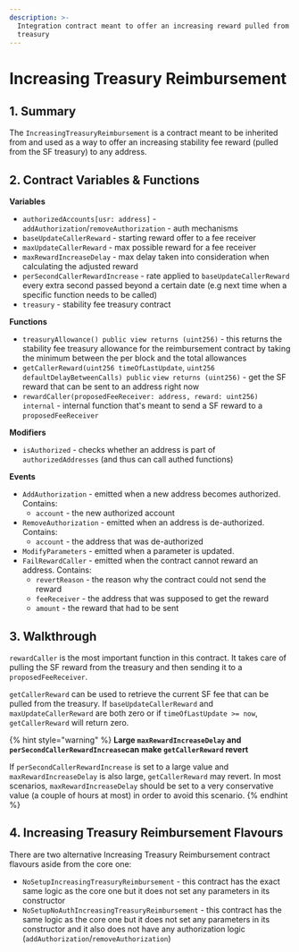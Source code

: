 ```yaml
---
description: >-
  Integration contract meant to offer an increasing reward pulled from the SF
  treasury
---
```


# Increasing Treasury Reimbursement

## 1. Summary <a href="#1-introduction-summary" id="1-introduction-summary"></a>

The `IncreasingTreasuryReimbursement` is a contract meant to be inherited from and used as a way to offer an increasing stability fee reward (pulled from the SF treasury) to any address.

## 2. Contract Variables & Functions <a href="#2-contract-details" id="2-contract-details"></a>

**Variables**

* `authorizedAccounts[usr: address]` - `addAuthorization`/`removeAuthorization` - auth mechanisms
* `baseUpdateCallerReward` - starting reward offer to a fee receiver
* `maxUpdateCallerReward` - max possible reward for a fee receiver
* `maxRewardIncreaseDelay` - max delay taken into consideration when calculating the adjusted reward
* `perSecondCallerRewardIncrease` - rate applied to `baseUpdateCallerReward` every extra second passed beyond a certain date (e.g next time when a specific function needs to be called)
* `treasury` - stability fee treasury contract

**Functions**

* `treasuryAllowance() public view returns (uint256)` - this returns the stability fee treasury allowance for the reimbursement contract by taking the minimum between the per block and the total allowances
* `getCallerReward(uint256 timeOfLastUpdate`, `uint256 defaultDelayBetweenCalls) public` `view returns (uint256)` - get the SF reward that can be sent to an address right now
* `rewardCaller(proposedFeeReceiver: address, reward: uint256) internal` - internal function that's meant to send a SF reward to a `proposedFeeReceiver`

**Modifiers**

* `isAuthorized` - checks whether an address is part of `authorizedAddresses` (and thus can call authed functions)

**Events**

* `AddAuthorization` - emitted when a new address becomes authorized. Contains:
  * `account` - the new authorized account
* `RemoveAuthorization` - emitted when an address is de-authorized. Contains:
  * `account` - the address that was de-authorized
* `ModifyParameters` - emitted when a parameter is updated.
* `FailRewardCaller` - emitted when the contract cannot reward an address. Contains:
  * `revertReason` - the reason why the contract could not send the reward
  * `feeReceiver` - the address that was supposed to get the reward
  * `amount` - the reward that had to be sent

## 3. Walkthrough <a href="#2-contract-details" id="2-contract-details"></a>

`rewardCaller` is the most important function in this contract. It takes care of pulling the SF reward from the treasury and then sending it to a `proposedFeeReceiver`.

`getCallerReward` can be used to retrieve the current SF fee that can be pulled from the treasury. If `baseUpdateCallerReward` and `maxUpdateCallerReward` are both zero or if `timeOfLastUpdate >= now`, `getCallerReward` will return zero.

{% hint style="warning" %}
**Large `maxRewardIncreaseDelay` and `perSecondCallerRewardIncrease`can make `getCallerReward` revert**

If `perSecondCallerRewardIncrease` is set to a large value and `maxRewardIncreaseDelay` is also large, `getCallerReward` may revert. In most scenarios,  `maxRewardIncreaseDelay` should be set to a very conservative value (a couple of hours at most) in order to avoid this scenario.
{% endhint %}

## 4. Increasing Treasury Reimbursement Flavours

There are two alternative Increasing Treasury Reimbursement contract flavours aside from the core one:

* `NoSetupIncreasingTreasuryReimbursement` - this contract has the exact same logic as the core one but it does not set any parameters in its constructor
* `NoSetupNoAuthIncreasingTreasuryReimbursement` - this contract has the same logic as the core one but it does not set any parameters in its constructor and it also does not have any authorization logic (`addAuthorization`/`removeAuthorization`)
